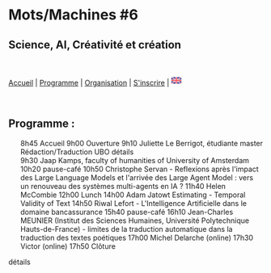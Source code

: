 # Mots/Machines #6 
## Science, AI, Créativité et création

<br>

[Accueil](https://motsmachines.github.io/2024/fr) | [Programme](https://motsmachines.github.io/2024/fr/program) | [Organisation](https://motsmachines.github.io/2024/fr/orga) | [S'inscrire](https://motsmachines.github.io/2024/fr/registration) | [<img src="EN.png" width="20">](https://motsmachines.github.io/2024/en/program)

<br>

## Programme :
<ul>
    <li>8h45 Accueil</li>
    <li>9h00 Ouverture</li>
    <li>9h10 Juliette Le Berrigot, étudiante master Rédaction/Traduction UBO<details><summary> détails </summary>aaaaaa</details></li>
    <li>9h30 Jaap Kamps, faculty of humanities of University of Amsterdam</li>
    <li>10h20 pause-café</li>
    <li>10h50 Christophe Servan - Reflexions après l'impact des Large Language Models et l'arrivée des Large Agent Model : vers un renouveau des systèmes multi-agents en IA ?</li>
    <li>11h40 Helen McCombie</li>
    <li>12h00 Lunch</li>
    <li>14h00 Adam Jatowt Estimating - Temporal Validity of Text</li>
    <li>14h50 Riwal Lefort - L'Intelligence Artificielle dans le domaine bancassurance</li>
    <li>15h40 pause-café</li>
    <li>16h10 Jean-Charles MEUNIER (Institut des Sciences Humaines, Université Polytechnique Hauts-de-France) - limites de la traduction automatique dans la traduction des textes poétiques</li>
    <li>17h00 Michel Delarche (online)</li>
    <li>17h30 Victor (online)</li>
    <li>17h50 Clôture</li>
</ul>
<details><summary> détails </summary>aaaaaa</details>

<style>
li {
  display: inline;
}
details {
  display: inline;
}
summary {
  display: inline;
}
</style>
